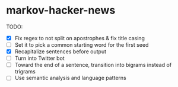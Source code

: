 markov-hacker-news
==================

TODO: 

- [x] Fix regex to not split on apostrophes & fix title casing
- [ ] Set it to pick a common starting word for the first seed
- [x] Recapitalize sentences before output
- [ ] Turn into Twitter bot
- [ ] Toward the end of a sentence, transition into bigrams instead of trigrams
- [ ] Use semantic analysis and language patterns
